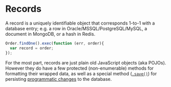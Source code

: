 # Records

A record is a uniquely identifiable object that corresponds 1-to-1 with a database entry; e.g. a row in Oracle/MSSQL/PostgreSQL/MySQL, a document in MongoDB, or a hash in Redis.

```js
Order.findOne().exec(function (err, order){
  var record = order;
});
```

For the most part, records are just plain old JavaScript objects (aka POJOs).  However they do have a few protected (non-enumerable) methods for formatting their wrapped data, as well as a special method ([`.save()`](http://sailsjs.org/documentation/reference/waterline/records/save.html)) for persisting [programmatic changes](http://en.wikipedia.org/wiki/Active_record_pattern) to the database.


<docmeta name="uniqueID" value="record890682">
<docmeta name="displayName" value="Records">

